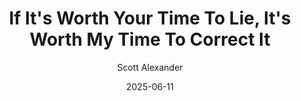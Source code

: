 ---
layout: podcast
title: "If It's Worth Your Time To Lie, It's Worth My Time To Correct It"
author: Scott Alexander
description: https://www.astralcodexten.com/p/if-its-worth-your-time-to-lie-its
date: 2025-06-11
length: 1156660
duration: 289
guid: if-its-worth-your-time-to-lie-its
---